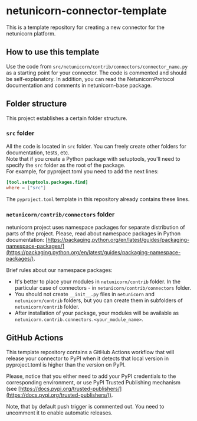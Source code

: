 # netunicorn-connector-template
This is a template repository for creating a new connector for the netunicorn platform.

## How to use this template
Use the code from `src/netunicorn/contrib/connectors/connector_name.py` as a starting point for your connector. The code is commented and should be self-explanatory.
In addition, you can read the NetunicornProtocol documentation and comments in netunicorn-base package.

## Folder structure
This project establishes a certain folder structure.

### `src` folder
All the code is located in `src` folder. You can freely create other folders for documentation, tests, etc.  
Note that if you create a Python package with setuptools, you'll need to 
specify the `src` folder as the root of the package.  
For example, for pyproject.toml you need to add the next lines:
```toml
[tool.setuptools.packages.find]
where = ["src"]
```

The `pyproject.toml` template in this repository already contains these lines.

### `netunicorn/contrib/connectors` folder
netunicorn project uses namespace packages for separate distribution of parts
of the project. Please, read about namespace packages in Python documentation:
[https://packaging.python.org/en/latest/guides/packaging-namespace-packages/](https://packaging.python.org/en/latest/guides/packaging-namespace-packages/).

Brief rules about our namespace packages:
- It's better to place your modules in `netunicorn/contrib` folder. In the particular case of connectors - in 
  `netunicorn/contrib/connectors` folder.
- You should not create `__init__.py` files in `netunicorn` and `netunicorn/contrib` folders, but you can create them
  in subfolders of `netunicorn/contrib` folder.
- After installation of your package, your modules will be available as `netunicorn.contrib.connectors.<your_module_name>`.

## GitHub Actions
This template repository contains a GitHub Actions workflow that will release your connector to PyPI
when it detects that local version in pyproject.toml is higher than the version on PyPI.  

Please, notice that you either need to add your PyPI credentials to the corresponding environment,
or use PyPI Trusted Publishing mechanism (see [https://docs.pypi.org/trusted-publishers/](https://docs.pypi.org/trusted-publishers/)).

Note, that by default push trigger is commented out. You need to uncomment it to enable automatic releases.